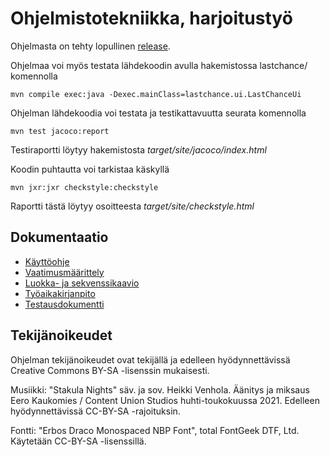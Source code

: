 # Ohjelmistotekniikka, harjoitustyö

Ohjelmasta on tehty lopullinen
[release](https://github.com/acidmole/last-chance/releases/tag/Final).




Ohjelmaa voi myös testata lähdekoodin avulla hakemistossa lastchance/ 
komennolla
```
mvn compile exec:java -Dexec.mainClass=lastchance.ui.LastChanceUi
```

Ohjelman lähdekoodia voi testata ja testikattavuutta seurata komennolla
```
mvn test jacoco:report
```
Testiraportti löytyy hakemistosta _target/site/jacoco/index.html_


Koodin puhtautta voi tarkistaa käskyllä
```
mvn jxr:jxr checkstyle:checkstyle
```
Raportti tästä löytyy osoitteesta _target/site/checkstyle.html_


## Dokumentaatio

* [Käyttöohje](https://github.com/acidmole/last-chance/blob/master/documents/kayttoohje.md)
* [Vaatimusmäärittely](https://github.com/acidmole/last-chance/blob/master/documents/vaatimusmaarittely.md)
* [Luokka- ja sekvenssikaavio](https://github.com/acidmole/last-chance/blob/master/documents/arkkitehtuuri.md)
* [Työaikakirjanpito](https://docs.google.com/spreadsheets/d/163KEEXksQ6WTQZjbq344-tCZUor9Yi9uiTqxldqkszk/edit?usp=sharing)
* [Testausdokumentti](https://github.com/acidmole/last-chance/blob/master/documents/testausdokumentti.md)


## Tekijänoikeudet
Ohjelman tekijänoikeudet ovat tekijällä ja edelleen hyödynnettävissä Creative Commons BY-SA -lisenssin mukaisesti.

Musiikki:
"Stakula Nights" säv. ja sov. Heikki Venhola. Äänitys ja miksaus Eero Kaukomies / Content Union Studios huhti-toukokuussa 2021. Edelleen hyödynnettävissä CC-BY-SA -rajoituksin.

Fontti:
"Erbos Draco Monospaced NBP Font", total FontGeek DTF, Ltd. Käytetään CC-BY-SA -lisenssillä.
